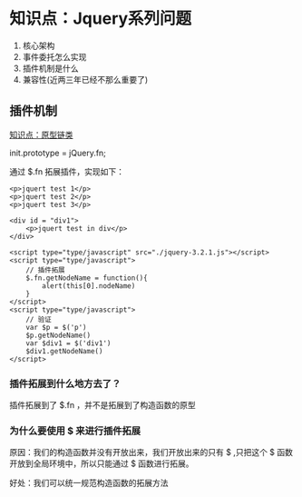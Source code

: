 # 知识点：Jquery系列问题

1. 核心架构
2. 事件委托怎么实现
3. 插件机制是什么
4. 兼容性(近两三年已经不那么重要了)


## 插件机制

[知识点：原型链类](/answers/知识点：原型链类.md)

init.prototype = jQuery.fn;

通过 $.fn 拓展插件，实现如下：

```
<p>jquert test 1</p>
<p>jquert test 2</p>
<p>jquert test 3</p>

<div id = "div1">
    <p>jquert test in div</p>
</div>

<script type="type/javascript" src="./jquery-3.2.1.js"></script>
<script type="type/javascript">
    // 插件拓展
    $.fn.getNodeName = function(){
        alert(this[0].nodeName)
    }
</script>
<script type="type/javascript">
    // 验证
    var $p = $('p')
    $p.getNodeName()
    var $div1 = $('div1')
    $div1.getNodeName()
</script>
```
### 插件拓展到什么地方去了？

插件拓展到了 $.fn ，并不是拓展到了构造函数的原型

### 为什么要使用 $ 来进行插件拓展

原因：我们的构造函数并没有开放出来，我们开放出来的只有 $ ,只把这个 $ 函数开放到全局环境中，所以只能通过 $ 函数进行拓展。

好处：我们可以统一规范构造函数的拓展方法